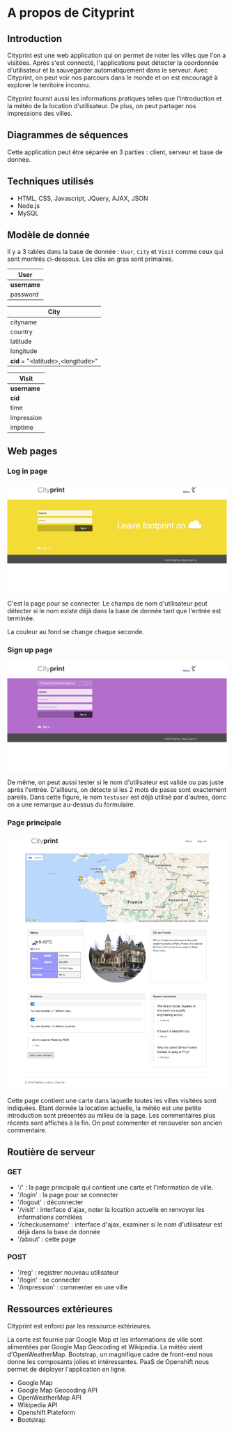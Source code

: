 # A propos de Cityprint

## Introduction

Cityprint est une web application qui on permet de noter les villes que l'on a visitées. Après s'est connecté, l'applications peut détecter la coordonnée d'utilisateur et la sauvegarder automatiquement dans le serveur. Avec Cityprint, on peut voir nos parcours dans le monde et on est encouragé à explorer le territoire inconnu.

Cityprint fournit aussi les informations pratiques telles que l'introduction et la météo de la location d'utilisateur. De plus, on peut partager nos impressions des villes.

## Diagrammes de séquences

Cette application peut être séparée en 3 parties : client, serveur et base de donnée.

## Techniques utilisés

- HTML, CSS, Javascript, JQuery, AJAX, JSON
- Node.js
- MySQL

## Modèle de donnée

Il y a 3 tables dans la base de donnée : ```User```, ```City``` et ```Visit``` comme ceux qui sont montrés ci-dessous. Les clés en gras sont primaires.

|User|
|----|
|**username**|
|password|

|City|
|----|
|cityname|
|country|
|latitude|
|longitude|
|**cid** = "\<latitude>,\<longitude>"|

|Visit|
|-----|
|**username**|
|**cid**|
|time|
|impression|
|imptime|

## Web pages

### Log in page

![](public/images/about_login.png)

C'est la page pour se connecter. Le champs de nom d'utilisateur peut détecter si le nom existe déjà dans la base de donnée tant que l'entrée est terminée.

La couleur au fond se change chaque seconde.

### Sign up page

![](public/images/about_signup.png)

De même, on peut aussi tester si le nom d'utilisateur est valide ou pas juste après l'entrée. D'ailleurs, on détecte si les 2 mots de passe sont exactement pareils. Dans cette figure, le nom ```testuser``` est déjà utilisé par d'autres, donc on a une remarque au-dessus du formulaire.

### Page principale

![](public/images/about_map.png)

Cette page contient une carte dans laquelle toutes les villes visitées sont indiquées. Etant donnée la location actuelle, la météo est une petite introduction sont présentés au milieu de la page. Les commentaires plus récents sont affichés à la fin. On peut commenter et renouveler son ancien commentaire.

## Routière de serveur

### GET

- '/' : la page principale qui contient une carte et l'information de ville.
- '/login' : la page pour se connecter
- '/logout' : déconnecter
- '/visit' : interface d'ajax, noter la location actuelle en renvoyer les informations corrélées
- '/checkusername' : interface d'ajax, examiner si le nom d'utilisateur est déjà dans la base de donnée
- '/about' : cette page

### POST

- '/reg' : registrer nouveau utilisateur
- '/login' : se connecter
- '/impression' : commenter en une ville

## Ressources extérieures

Cityprint est enforci par les ressource extérieures. 

La carte est fournie par Google Map et les informations de ville sont alimentées par Google Map Geocoding et Wikipedia. La météo vient d'OpenWeatherMap. Bootstrap, un magnifique cadre de front-end nous donne les composants jolies et intéressantes. PaaS de Openshift nous permet de déployer l'application en ligne.

- Google Map
- Google Map Geocoding API
- OpenWeatherMap API
- Wikipedia API
- Openshift Plateform
- Bootstrap